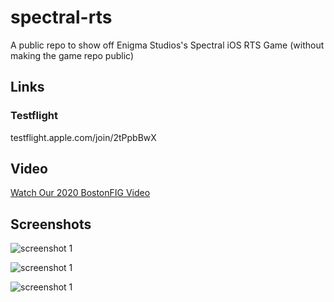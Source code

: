 # spectral-rts
A public repo to show off Enigma Studios's Spectral iOS RTS Game (without making the game repo public)

## Links
### Testflight
testflight.apple.com/join/2tPpbBwX


## Video
[Watch Our 2020 BostonFIG Video](https://youtu.be/6d5gmiJoNtA)

## Screenshots


![screenshot 1](https://github.com/ngwattcos/spectral-rts/blob/main/IMG-7228.PNG?raw=true)

![screenshot 1](https://github.com/ngwattcos/spectral-rts/blob/main/IMG-7223.PNG?raw=true)

![screenshot 1](https://github.com/ngwattcos/spectral-rts/blob/main/IMG-7230.PNG?raw=true)
